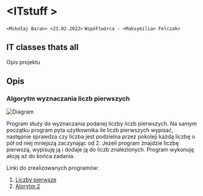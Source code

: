 # \<ITstuff  >

`<Mikołaj Baran> <23.02.2022>`
`Współtwórca - <Maksymilian Felczak>`

## IT classes thats all

Opis projektu

## Opis
### Algorytm wyznaczania liczb pierwszych
![Diagram](/LiczbyPierwsze/Diagram.png)

Program służy do wyznaczania podanej liczby liczb pierwszych.
Na samym początku program pyta użytkownika ile liczb pierwszych wypisać, 
następnie sprawdza czy liczba jest podzielna przez pokoleji każdą liczbę o pół od niej mniejszą zaczynając od 2. 
Jeżeli program znajdzie liczbę pierwszą, wypisuję ją i dodaje ją do liczb znalezionych. 
Program wykonuję akcję aż do końca zadania.

Linki do zrealizowanych programów:

1. [Liczby pierwsze](https://github.com/MikoBass/ITstuff/tree/main/Liczby%20pierwsze)
2. [Alorytm 2](https://github.com/MikoBass/ITstuff)
